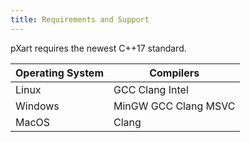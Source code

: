 ```yaml
---
title: Requirements and Support
---
```


pXart requires the newest C++17 standard.

<table class="table table-striped table-hover ">
    <thead>
        <tr>
            <th>Operating System</th>
            <th>Compilers</th>
        </tr>
    </thead>
    <tbody>
        <tr>
            <td>Linux</td>
            <td>
                <span class="label label-primary">GCC</span>
                <span class="label label-primary">Clang</span>
                <span class="label label-primary">Intel</span>
            </td>
        </tr>
        <tr>
            <td>Windows</td>
            <td>
                <span class="label label-primary">MinGW GCC</span>
                <span class="label label-primary">Clang</span>
                <span class="label label-primary">MSVC</span>
            </td>
        </tr>
        <tr>
            <td>MacOS</td>
            <td>
                <span class="label label-primary">Clang</span>
            </td>
        </tr>
    </tbody>
</table>